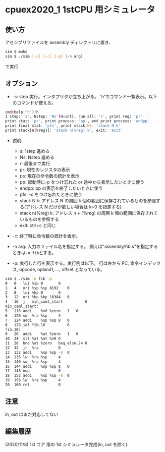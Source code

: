 # cpuex2020_1 1stCPU 用シミュレータ

## 使い方

アセンブリファイルを assembly ディレクトリに置き、

```bash
sim $ make
sim $ ./sim [-s] [-c] [-p] [-n arg]
```

で実行

## オプション

- -s:
  step 実行。インタプリタが立ち上がる。
  'h'でコマンド一覧表示。以下のコマンドが使える。

```bash
cmd(help:'h'):h
1 step: 's', Nstep: 'Ns'(N=int), run all: 'r', print reg: 'pr'
print stat: 'ps', print process: 'pp', end print process: 'endpp'
print final stat: 'pfs', print stack[N]: 'stack N k'
print stack[n(%reg)]: 'stack n(%reg) k', exit: 'exit'
```

- 説明

  - s: 1step 進める
  - Ns: Nstep 進める
  - r: 最後まで実行
  - pr: 現在のレジスタの表示
  - ps: 現在の命令数の統計を表示
  - pp: 起動時に-p をつけ忘れた or 途中から表示したいときに使う
  - endpp: pp の表示を終了したいときに使う
  - pfs: -c をつけ忘れたときに使う
  - stack N k: アドレス N の周囲 k 個の範囲に保存されているものを参照する(アドレス N だけが欲しい場合は k=0 を指定する)
  - stack n(%reg) k: アドレス n + [%reg] の周囲 k 個の範囲に保存されているものを参照する
  - exit: ctrl+c と同じ

- -c:
  終了時に命令数の統計を表示。

- -n arg:
  入力のファイル名を指定する。
  例えば"assembly/fib.s"を指定するときは`-n fib`とする。

- -p:
  実行した行を表示する。実行例は以下。
  行は左から PC, 命令インデックス, opcode, opland1, ..., offset となっている。

```bash
sim $ ./sim -n fib -p
0	0	lui	%sp	0		0
1	4	ori	%sp	%sp	8192	0
2	8	lui	%hp	0		0
3	12	ori	%hp	%hp	16384	0
4	16	j	min_caml_start			0
min_caml_start:
5	116	addi	%v0	%zero	1	0
6	120	sw	%ra	%sp		4
7	124	addi	%sp	%sp	8	0
8	128	jal	fib.10			0
fib.10:
9	20	addi	%at	%zero	1	0
10	24	slt	%at	%at	%v0	0
11	28	bne	%at	%zero	beq_else.24	0
12	32	jr	%ra			0
13	132	addi	%sp	%sp	-8	0
14	136	lw	%ra	%sp		4
15	140	sw	%ra	%sp		4
16	144	addi	%sp	%sp	8	0
17	148	nop				0
18	152	addi	%sp	%sp	-8	0
19	156	lw	%ra	%sp		4
20	160	ret				0
```

## 注意

in, out はまだ対応してない

## 編集履歴

(2020/11/8) 1st コア 用の 1st シミュレータ完成(in, out を除く)
